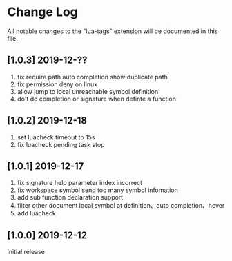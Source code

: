 # Change Log

All notable changes to the "lua-tags" extension will be documented in this file.

## [1.0.3] 2019-12-??
1. fix require path auto completion show duplicate path
2. fix permission deny on linux
3. allow jump to local unreachable symbol definition
4. do't do completion or signature when definte a function

## [1.0.2] 2019-12-18
1. set luacheck timeout to 15s
2. fix luacheck pending task stop

## [1.0.1] 2019-12-17
1. fix signature help parameter index incorrect
2. fix workspace symbol send too many symbol infomation
3. add sub function declaration support
4. filter other document local symbol at definition、auto completion、hover
5. add luacheck

## [1.0.0] 2019-12-12

Initial release
